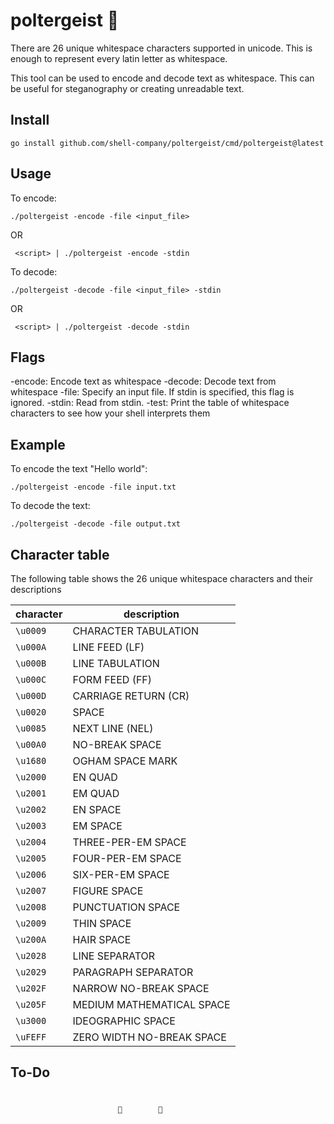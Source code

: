 # poltergeist 👻

There are 26 unique whitespace characters supported in unicode. This is enough to represent every latin letter as whitespace. 

This tool can be used to encode and decode text as whitespace. This can be useful for steganography or creating unreadable text.

## Install 

`go install github.com/shell-company/poltergeist/cmd/poltergeist@latest   `

## Usage

To encode:

`./poltergeist -encode -file <input_file>`

OR 

` <script> | ./poltergeist -encode -stdin`

To decode:

`./poltergeist -decode -file <input_file> -stdin`

OR

` <script> | ./poltergeist -decode -stdin`

## Flags

-encode: Encode text as whitespace
-decode: Decode text from whitespace
-file: Specify an input file. If stdin is specified, this flag is ignored.
-stdin: Read from stdin.
-test: Print the table of whitespace characters to see how your shell interprets them

## Example

To encode the text "Hello world":

`./poltergeist -encode -file input.txt`

To decode the text:

`./poltergeist -decode -file output.txt`

## Character table

The following table shows the 26 unique whitespace characters and their descriptions

| character | description |
| --------- | ---------- |
|`\u0009` | CHARACTER TABULATION |
|`\u000A` | LINE FEED (LF) |
|`\u000B` | LINE TABULATION |
|`\u000C` | FORM FEED (FF) |
|`\u000D` | CARRIAGE RETURN (CR) |
|`\u0020` | SPACE |
|`\u0085` | NEXT LINE (NEL) |
|`\u00A0` | NO-BREAK SPACE |
|`\u1680` | OGHAM SPACE MARK |
|`\u2000` | EN QUAD |
|`\u2001` | EM QUAD |
|`\u2002` | EN SPACE |
|`\u2003` | EM SPACE |
|`\u2004` | THREE-PER-EM SPACE |
|`\u2005` | FOUR-PER-EM SPACE |
|`\u2006` | SIX-PER-EM SPACE |
|`\u2007` | FIGURE SPACE |
|`\u2008` | PUNCTUATION SPACE |
|`\u2009` | THIN SPACE |
|`\u200A` | HAIR SPACE |
|`\u2028` | LINE SEPARATOR |
|`\u2029` | PARAGRAPH SEPARATOR |
|`\u202F` | NARROW NO-BREAK SPACE |
|`\u205F` | MEDIUM MATHEMATICAL SPACE |
|`\u3000` | IDEOGRAPHIC SPACE |
|`\uFEFF` | ZERO WIDTH NO-BREAK SPACE |

## To-Do
```
                   
                	               	
```
